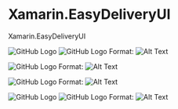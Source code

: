 # Xamarin.EasyDeliveryUI
Xamarin.EasyDeliveryUI

![GitHub Logo](/Screenshot/HomeImage3) ![GitHub Logo](/Screenshot/SignUpImage.jpeg)
Format: ![Alt Text](url)

![GitHub Logo](/Screenshot/MenuTapimage.jpeg)
Format: ![Alt Text](url)


![GitHub Logo](/Screenshot/Home.jpeg)
Format: ![Alt Text](url)

![GitHub Logo](/Screenshot/DiscoveryImage.jpeg) ![GitHub Logo](/Screenshot/ListImage.jpeg)
Format: ![Alt Text](url)



